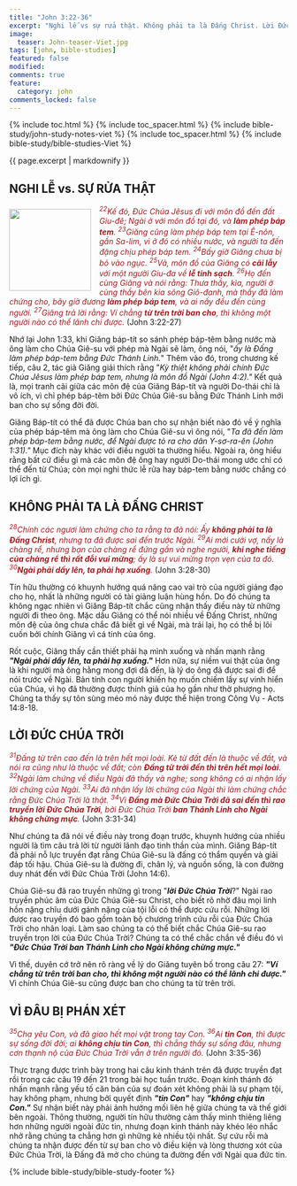 ```yaml
---
title: "John 3:22-36"
excerpt: "Nghi lễ vs sự rửa thật. Không phải ta là Đấng Christ. Lời Đức Chúa Trời. Vì đâu bị phán xét."
image:
  teaser: John-teaser-Viet.jpg
tags: [john, bible-studies]
featured: false
modified:
comments: true
feature:
  category: john
comments_locked: false
---
```


{% include toc.html %}
{% include toc_spacer.html %}
{% include bible-study/john-study-notes-viet %}
{% include toc_spacer.html %}
{% include bible-study/bible-studies-Viet %}

{{ page.excerpt | markdownify }}

## NGHI LỄ vs. SỰ RỬA THẬT

<div>
<p>
<img alt src="http://vacsf.org/assets/images/John-teaser-Viet.jpg" style="border: 0px none; margin: 7px 15px 0px 0px; max-width: 100%; height: 148px; padding: 0px; float: left;">
    <span style="color: rgb(159, 29, 33);"><i><sup>22</sup>Kế đó, Ðức Chúa Jêsus đi với môn đồ đến đất Giu-đê; Ngài ở với môn đồ tại đó, và <strong>làm phép báp tem</strong>. <sup>23</sup>Giăng cũng làm phép báp tem tại Ê-nôn, gần Sa-lim, vì ở đó có nhiều nước, và người ta đến đặng chịu phép báp tem. <sup>24</sup>Bấy giờ Giăng chưa bị bỏ vào ngục.
<sup>25</sup>Vả, môn đồ của Giăng có <strong>cãi lẫy</strong> với một người Giu-đa về <strong>lễ tinh sạch</strong>. <sup>26</sup>Họ đến cùng Giăng và nói rằng: Thưa thầy, kìa, người ở cùng thầy bên kia sông Giô-đanh, mà thầy đã làm chứng cho, bây giờ đương <strong>làm phép báp tem</strong>, và ai nấy đều đến cùng người. <sup>27</sup>Giăng trả lời rằng: Ví chẳng <strong>từ trên trời ban cho</strong>, thì không một người nào có thể lãnh chi được.</i></span> (John 3:22-27)</p>
</div>

Nhớ lại John 1:33, khi Giăng báp-tít so sánh phép báp-têm bằng nước mà ông làm cho Chúa Giê-su với phép mà Ngài sẽ làm, ông nói, "*ấy là Ðấng làm phép báp-tem bằng Ðức Thánh Linh.*" Thêm vào đó, trong chương kế tiếp, câu 2, tác giả Giăng giải thích rằng "*Kỳ thiệt không phải chính Ðức Chúa Jêsus làm phép báp tem, nhưng là môn đồ Ngài (John 4:2)."* Kết quả là, mọi tranh cãi giữa các môn đệ của Giăng Báp-tít và người Do-thái chỉ là vô ích, vì chỉ phép báp-têm bởi Đức Chúa Giê-su bằng Đức Thánh Linh mới ban cho sự sống đời đời.

Giăng Báp-tít có thể đã được Chúa ban cho sự nhận biết nào đó về ý nghĩa của phép báp-têm mà ông làm cho Chúa Giê-su vì ông nói, "*Ta đã đến làm phép báp-tem bằng nước, để Ngài được tỏ ra cho dân Y-sơ-ra-ên (John 1:31)."* Mục đích này khác với điều người ta thường hiểu. Ngoài ra, ông hiểu rằng bất cứ điều gì mà các môn đệ ông hay người Do-thái mong ước chỉ có thể đến từ Chúa; còn mọi nghi thức lễ rửa hay báp-tem bằng nước chắng có lợi ích gì.

## KHÔNG PHẢI TA LÀ ĐẤNG CHRIST

<span style="color: rgb(159, 29, 33);">
<i><sup>28</sup>Chính các ngươi làm chứng cho ta rằng ta đã nói: Ấy <strong>không phải ta là Ðấng Christ</strong>, nhưng ta đã được sai đến trước Ngài. <sup>29</sup>Ai mới cưới vợ, nấy là chàng rể, nhưng bạn của chàng rể đứng gần và nghe người, <strong>khi nghe tiếng của chàng rể thì rất đỗi vui mừng</strong>; ấy là sự vui mừng trọn vẹn của ta đó. <sup>30</sup><strong>Ngài phải dấy lên, ta phải hạ xuống</strong>.</i></span> (John 3:28-30)

Tín hữu thường có khuynh hướng quá nâng cao vai trò của người giảng đạo cho họ, nhất là những người có tài giảng luận hùng hồn. Do đó chúng ta không ngạc nhiên vì Giăng Báp-tít chắc cũng nhận thấy điều này từ những người đi theo ông. Mặc dầu Giăng có thể nói nhiều về Đấng Christ, những môn đệ của ông chưa chắc đã biết gì về Ngài, mà trái lại, họ có thể bị lôi cuốn bởi chính Giăng vì cá tính của ông.

Rốt cuộc, Giăng thấy cần thiết phải hạ mình xuống và nhấn mạnh rằng ***"Ngài phải dấy lên, ta phải hạ xuống."*** Hơn nữa, sự niềm vui thật của ông là khi người mà ông hằng mong đợi đã đến, là lý do ông đã được sai đi để nói trước về Ngài. Bản tính con người khiến họ muốn chiếm lấy sự vinh hiển của Chúa, vì họ đã thường được thính giả của họ gần như thờ phượng họ. Chúng ta thấy sự tôn sùng méo mó này được thể hiện trong Công Vụ - Acts 14:8-18.

## LỜI ĐỨC CHÚA TRỜI

<span style="color: rgb(159, 29, 33);">
<i><sup>31</sup>Ðấng từ trên cao đến là trên hết mọi loài. Kẻ từ đất đến là thuộc về đất, và nói ra cũng như là thuộc về đất; còn <strong>Ðấng từ trời đến thì trên hết mọi loài</strong>. <sup>32</sup>Ngài làm chứng về điều Ngài đã thấy và nghe; song không có ai nhận lấy lời chứng của Ngài. <sup>33</sup>Ai đã nhận lấy lời chứng của Ngài thì làm chứng chắc rằng Ðức Chúa Trời là thật. <sup>34</sup>Vì <strong>Ðấng mà Ðức Chúa Trời đã sai đến thì rao truyền lời Ðức Chúa Trời</strong>, bởi Ðức Chúa Trời <strong>ban Thánh Linh cho Ngài không chừng mực</strong>.</i></span> (John 3:31-34)

Như chúng ta đã nói về điều này trong đoạn trước, khuynh hướng của nhiều người là tìm câu trả lời từ người lãnh đạo tinh thần của mình. Giăng Báp-tít đã phải nỗ lực truyền đạt rằng Chúa Giê-su là đấng có thẩm quyền và giải đáp tối hậu. Chúa Giê-su là đường đi, chân lý, và nguồn sống, là con đường duy nhát đến với Đức Chúa Trời (John 14:6).

Chúa Giê-su đã rao truyền những gì trong "***lời Đức Chúa Trời***?" Ngài rao truyền phúc âm của Đức Chúa Giê-su Christ, cho biết rõ nhờ đâu mọi linh hồn nặng chĩu dưới gánh nặng của tội lỗi có thể được cứu rỗi. Những lời được rao truyền đó bao gồm toàn bộ chương trình cứu rỗi của Đức Chúa Trời cho nhân loại. Làm sao chúng ta có thể biết chắc Chúa Giê-su rao truyền trọn lời của Đức Chúa Trời? Chúng ta có thể chắc chắn về điều đó vì ***"Ðức Chúa Trời ban Thánh Linh cho Ngài không chừng mực."***

Vì thế, duyên cớ trở nên rõ ràng về lý do Giăng tuyên bố trong câu 27: ***"Ví chẳng từ trên trời ban cho, thì không một người nào có thể lãnh chi được."*** Vì chính Chúa Giê-su cũng được ban cho chúng ta từ trên trời.

## VÌ ĐÂU BỊ PHÁN XÉT

<span style="color: rgb(159, 29, 33);">
<i><sup>35</sup>Cha yêu Con, và đã giao hết mọi vật trong tay Con. <sup>36</sup>Ai <strong>tin Con</strong>, thì được sự sống đời đời; ai <strong>không chịu tin Con</strong>, thì chẳng thấy sự sống đâu, nhưng cơn thạnh nộ của Ðức Chúa Trời vẫn ở trên người đó.</i></span> (John 3:35-36)

Thực trạng được trình bày trong hai câu kinh thánh trên đã được truyền đạt rồi trong các câu 19 đến 21 trong bài học tuần trước. Đoạn kinh thánh đó nhấn mạnh rằng yếu tố căn bản của sự đoán xét không phải là sự phạm tội, hay không phạm, nhưng bởi quyết định ***"tin Con"*** hay ***"không chịu tin Con."*** Sự nhận biết này phải ảnh hưởng mối liên hệ giữa chúng ta và thế giới bên ngoài. Thông thường, người tín hữu thường cảm thấy mình thiêng liêng hơn những người ngoài đức tin, nhưng đoạn kinh thánh này khéo léo nhắc nhở rằng chúng ta chẳng hơn gì những kẻ nhiều tội nhất. Sự cứu rỗi mà chúng ta nhận được đến từ sự ban cho vô điều kiện và lòng thương xót của Đức Chúa Trời, là Đấng đã mở cho chúng ta đường đến với Ngài qua đức tin.

{% include bible-study/bible-study-footer %}

